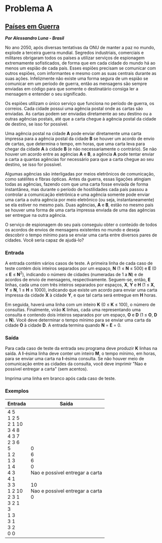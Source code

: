 # Problema A

## [Países em Guerra](https://judge.beecrowd.com/pt/problems/view/1148)

***Por Alessandro Luna - Brasil***

No ano 2050, após diversas tentativas da ONU de manter a paz no mundo, explode a terceira guerra mundial. Segredos industriais, comerciais e militares obrigaram todos os países a utilizar serviços de espionagem extremamente sofisticados, de forma que em cada cidade do mundo há ao menos um espião de cada país. Esses espiões precisam se comunicar com outros espiões, com informantes e mesmo com as suas centrais durante as suas ações. Infelizmente não existe uma forma segura de um espião se comunicar em um período de guerra, então as mensagens são sempre enviadas em código para que somente o destinatário consiga ler a mensagem e entender o seu significado.

Os espiões utilizam o único serviço que funciona no período de guerra, os correios. Cada cidade possui uma agência postal onde as cartas são enviadas. As cartas podem ser enviadas diretamente ao seu destino ou a outras agências postais, até que a carta chegue à agência postal da cidade de destino, se isso for possível.

Uma agência postal na cidade **A** pode enviar diretamente uma carta impressa para a agência postal da cidade **B** se houver um acordo de envio de cartas, que determina o tempo, em horas, que uma carta leva para chegar da cidade **A** à cidade **B** (e não necessariamente o contrário). Se não houver um acordo entre as agências **A** e **B**, a agência **A** pode tentar enviar a carta a quantas agências for necessário para que a carta chegue ao seu destino, se isso for possível.

Algumas agências são interligadas por meios eletrônicos de comunicação, como satélites e fibras ópticas. Antes da guerra, essas ligações atingiam todas as agências, fazendo com que uma carta fosse enviada de forma instantânea, mas durante o período de hostilidades cada país passou a controlar a comunicação eletrônica e uma agência somente pode enviar uma carta a outra agência por meio eletrônico (ou seja, instantaneamente) se ela estiver no mesmo país. Duas agências, **A** e **B**, estão no mesmo país se houver uma forma de uma carta impressa enviada de uma das agências ser entregue na outra agência.

O serviço de espionagem do seu país conseguiu obter o conteúdo de todos os acordos de envios de mensagens existentes no mundo e deseja descobrir o tempo mínimo para se enviar uma carta entre diversos pares de cidades. Você seria capaz de ajudá-lo?

### Entrada

A entrada contém vários casos de teste. A primeira linha de cada caso de teste contém dois inteiros separados por um espaço, **N** (1 ≤ **N** ≤ 500) e **E** (0 ≤ **E** ≤ **N**<sup>2</sup>), indicando o número de cidades (numeradas de 1 a **N**) e de acordos de envio de mensagens, respectivamente. Seguem-se, então, **E** linhas, cada uma com três inteiros separados por espaços, **X**, **Y** e **H** (1 ≤ **X**, **Y** ≤ **N**, 1 ≤ **H** ≤ 1000), indicando que existe um acordo para enviar uma carta impressa da cidade **X** à cidade **Y**, e que tal carta será entregue em **H** horas.

Em seguida, haverá uma linha com um inteiro **K** (0 ≤ **K** ≤ 100), o número de consultas. Finalmente, virão **K** linhas, cada uma representando uma consulta e contendo dois inteiros separados por um espaço, **O** e **D** (1 ≤ **O**, **D** ≤ **N**). Você deve determinar o tempo mínimo para se enviar uma carta da cidade **O** à cidade **D**. A entrada termina quando **N** = **E** = 0.

### Saída

Para cada caso de teste da entrada seu programa deve produzir **K** linhas na saída. A **I**-ésima linha deve conter um inteiro **M**, o tempo mínimo, em horas, para se enviar uma carta na **I**-ésima consulta. Se não houver meio de comunicação entre as cidades da consulta, você deve imprimir "Nao e possivel entregar a carta" (sem acentos).

Imprima uma linha em branco após cada caso de teste.

### Exemplos

| Entrada | Saída |
| --- | --- |
| 4 5 <br> 1 2 5 <br> 2 1 10 <br> 3 4 8 <br> 4 3 7 <br> 2 3 6 <br> 5 <br> 1 2 <br> 1 3 <br> 1 4 <br> 4 3 <br> 4 1 <br> 3 3 <br> 1 2 10 <br> 2 3 1 <br> 3 2 1 <br> 3 <br> 1 3 <br> 3 1 <br> 3 2 <br> 0 0 | 0 <br> 6 <br> 6 <br> 0 <br> Nao e possivel entregar a carta <br> <br> 10 <br> Nao e possivel entregar a carta <br> 0 |